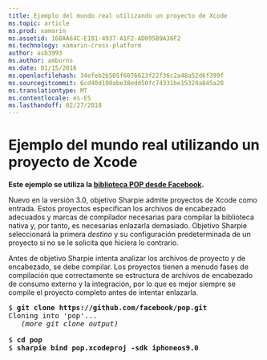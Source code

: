 ```yaml
---
title: Ejemplo del mundo real utilizando un proyecto de Xcode
ms.topic: article
ms.prod: xamarin
ms.assetid: 168AA64C-E181-4937-A1F2-AD095B9A36F2
ms.technology: xamarin-cross-platform
author: asb3993
ms.author: amburns
ms.date: 01/15/2016
ms.openlocfilehash: 34efeb2b505f6076623f22f36c2a48a52d6f399f
ms.sourcegitcommit: 6cd40d190abe38edd50fc74331be15324a845a28
ms.translationtype: MT
ms.contentlocale: es-ES
ms.lasthandoff: 02/27/2018
---
```

# <a name="real-world-example-using-an-xcode-project"></a>Ejemplo del mundo real utilizando un proyecto de Xcode


**Este ejemplo se utiliza la [biblioteca POP desde Facebook](https://github.com/facebook/pop).**

Nuevo en la versión 3.0, objetivo Sharpie admite proyectos de Xcode como entrada. Estos proyectos especifican los archivos de encabezado adecuados y marcas de compilador necesarias para compilar la biblioteca nativa y, por tanto, es necesarias enlazarla demasiado. Objetivo Sharpie seleccionará la primera _destino_ y su configuración predeterminada de un proyecto si no se le solicita que hiciera lo contrario.

Antes de objetivo Sharpie intenta analizar los archivos de proyecto y de encabezado, se debe compilar. Los proyectos tienen a menudo fases de compilación que correctamente se estructura de archivos de encabezado de consumo externo y la integración, por lo que es mejor siempre se compile el proyecto completo antes de intentar enlazarla.

<pre>$ <b>git clone https://github.com/facebook/pop.git</b>
Cloning into 'pop'...
   <em>(more git clone output)</em>

$ <b>cd pop</b>
$ <b>sharpie bind pop.xcodeproj -sdk iphoneos9.0</b></pre>

